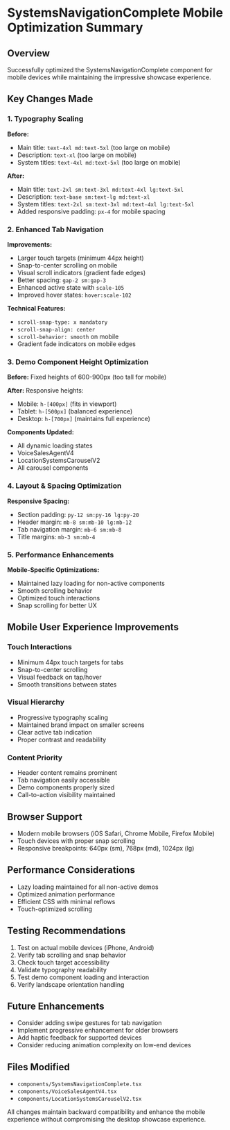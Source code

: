 # SystemsNavigationComplete Mobile Optimization Summary

## Overview
Successfully optimized the SystemsNavigationComplete component for mobile devices while maintaining the impressive showcase experience.

## Key Changes Made

### 1. Typography Scaling
**Before:**
- Main title: `text-4xl md:text-5xl` (too large on mobile)
- Description: `text-xl` (too large on mobile)
- System titles: `text-4xl md:text-5xl` (too large on mobile)

**After:**
- Main title: `text-2xl sm:text-3xl md:text-4xl lg:text-5xl`
- Description: `text-base sm:text-lg md:text-xl`
- System titles: `text-2xl sm:text-3xl md:text-4xl lg:text-5xl`
- Added responsive padding: `px-4` for mobile spacing

### 2. Enhanced Tab Navigation
**Improvements:**
- Larger touch targets (minimum 44px height)
- Snap-to-center scrolling on mobile
- Visual scroll indicators (gradient fade edges)
- Better spacing: `gap-2 sm:gap-3`
- Enhanced active state with `scale-105`
- Improved hover states: `hover:scale-102`

**Technical Features:**
- `scroll-snap-type: x mandatory`
- `scroll-snap-align: center`
- `scroll-behavior: smooth` on mobile
- Gradient fade indicators on mobile edges

### 3. Demo Component Height Optimization
**Before:** Fixed heights of 600-900px (too tall for mobile)

**After:** Responsive heights:
- Mobile: `h-[400px]` (fits in viewport)
- Tablet: `h-[500px]` (balanced experience)
- Desktop: `h-[700px]` (maintains full experience)

**Components Updated:**
- All dynamic loading states
- VoiceSalesAgentV4
- LocationSystemsCarouselV2
- All carousel components

### 4. Layout & Spacing Optimization
**Responsive Spacing:**
- Section padding: `py-12 sm:py-16 lg:py-20`
- Header margin: `mb-8 sm:mb-10 lg:mb-12`
- Tab navigation margin: `mb-6 sm:mb-8`
- Title margins: `mb-3 sm:mb-4`

### 5. Performance Enhancements
**Mobile-Specific Optimizations:**
- Maintained lazy loading for non-active components
- Smooth scrolling behavior
- Optimized touch interactions
- Snap scrolling for better UX

## Mobile User Experience Improvements

### Touch Interactions
- Minimum 44px touch targets for tabs
- Snap-to-center scrolling
- Visual feedback on tap/hover
- Smooth transitions between states

### Visual Hierarchy
- Progressive typography scaling
- Maintained brand impact on smaller screens
- Clear active tab indication
- Proper contrast and readability

### Content Priority
- Header content remains prominent
- Tab navigation easily accessible
- Demo components properly sized
- Call-to-action visibility maintained

## Browser Support
- Modern mobile browsers (iOS Safari, Chrome Mobile, Firefox Mobile)
- Touch devices with proper snap scrolling
- Responsive breakpoints: 640px (sm), 768px (md), 1024px (lg)

## Performance Considerations
- Lazy loading maintained for all non-active demos
- Optimized animation performance
- Efficient CSS with minimal reflows
- Touch-optimized scrolling

## Testing Recommendations
1. Test on actual mobile devices (iPhone, Android)
2. Verify tab scrolling and snap behavior
3. Check touch target accessibility
4. Validate typography readability
5. Test demo component loading and interaction
6. Verify landscape orientation handling

## Future Enhancements
- Consider adding swipe gestures for tab navigation
- Implement progressive enhancement for older browsers
- Add haptic feedback for supported devices
- Consider reducing animation complexity on low-end devices

## Files Modified
- `components/SystemsNavigationComplete.tsx`
- `components/VoiceSalesAgentV4.tsx`
- `components/LocationSystemsCarouselV2.tsx`

All changes maintain backward compatibility and enhance the mobile experience without compromising the desktop showcase experience.